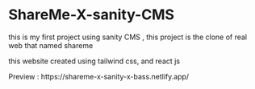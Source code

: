 # ShareMe-X-sanity-CMS

<p>this is my first project using sanity CMS , this project is the clone of real web that named shareme </p>
<p>this website created using tailwind css, and react js<p>
Preview : https://shareme-x-sanity-x-bass.netlify.app/
